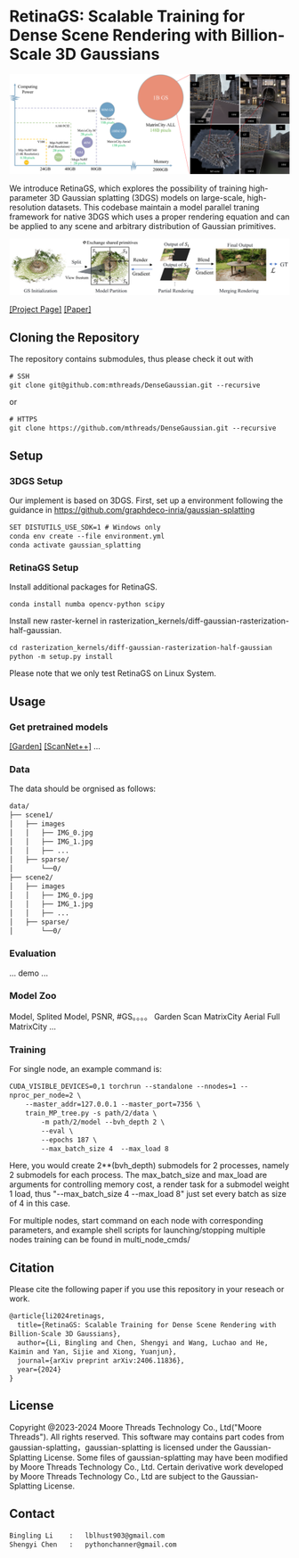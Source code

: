 # RetinaGS: Scalable Training for Dense Scene Rendering with Billion-Scale 3D Gaussians

<img src="./assets/teaser.png">

We introduce RetinaGS, which explores the possibility of training high-parameter 3D Gaussian splatting (3DGS) models on large-scale, high-resolution datasets. This codebase maintain a model parallel traning framework for native 3DGS which uses a proper rendering equation and can be applied to any scene and arbitrary distribution of Gaussian primitives. 

<img src="./assets/pipeline.png">


[[Project Page]](https://ai-reality.github.io/RetinaGS/)
[[Paper]](https://arxiv.org/pdf/2406.11836)

## Cloning the Repository

The repository contains submodules, thus please check it out with

```
# SSH
git clone git@github.com:mthreads/DenseGaussian.git --recursive
```

or

```
# HTTPS
git clone https://github.com/mthreads/DenseGaussian.git --recursive
```

## Setup

### 3DGS Setup
Our implement is based on 3DGS. First, set up a environment following the guidance in https://github.com/graphdeco-inria/gaussian-splatting

```shell
SET DISTUTILS_USE_SDK=1 # Windows only
conda env create --file environment.yml
conda activate gaussian_splatting
```

### RetinaGS Setup
Install additional packages for RetinaGS.

```
conda install numba opencv-python scipy
```

Install new raster-kernel in rasterization_kernels/diff-gaussian-rasterization-half-gaussian.

```
cd rasterization_kernels/diff-gaussian-rasterization-half-gaussian
python -m setup.py install
```

Please note that we only test RetinaGS on Linux System.

## Usage

### Get pretrained models
[[Garden]](https://ai-reality.github.io/RetinaGS/)
[[ScanNet++]](https://ai-reality.github.io/RetinaGS/)
... 

### Data 
The data should be orgnised as follows:
```
data/
├── scene1/
│   ├── images
│   │   ├── IMG_0.jpg
│   │   ├── IMG_1.jpg
│   │   ├── ...
│   ├── sparse/
│       └──0/
├── scene2/
│   ├── images
│   │   ├── IMG_0.jpg
│   │   ├── IMG_1.jpg
│   │   ├── ...
│   ├── sparse/
│       └──0/
```

### Evaluation
... demo ...

### Model Zoo
Model, Splited Model, PSNR, #GS。。。。
Garden
Scan
MatrixCity Aerial
Full MatrixCity
...



### Training 
For single node, an example command is:
```
CUDA_VISIBLE_DEVICES=0,1 torchrun --standalone --nnodes=1 --nproc_per_node=2 \
    --master_addr=127.0.0.1 --master_port=7356 \
    train_MP_tree.py -s path/2/data \
        -m path/2/model --bvh_depth 2 \
        --eval \
        --epochs 187 \
        --max_batch_size 4  --max_load 8  
```
Here, you would create 2**(bvh_depth) submodels for 2 processes, namely 2 submodels for each process. The max_batch_size and max_load are arguments for controlling memory cost, a render task for a submodel weight 1 load, thus "--max_batch_size 4  --max_load 8" just set every batch as size of 4 in this case. 

For multiple nodes, start command on each node with corresponding parameters, and example shell scripts for launching/stopping multiple nodes training can be found in multi_node_cmds/

## Citation
Please cite the following paper if you use this repository in your reseach or work.
```
@article{li2024retinags,
  title={RetinaGS: Scalable Training for Dense Scene Rendering with Billion-Scale 3D Gaussians},
  author={Li, Bingling and Chen, Shengyi and Wang, Luchao and He, Kaimin and Yan, Sijie and Xiong, Yuanjun},
  journal={arXiv preprint arXiv:2406.11836},
  year={2024}
}
```
## License
Copyright @2023-2024 Moore Threads Technology Co., Ltd("Moore Threads"). All rights reserved. This software may contains part codes from gaussian-splatting，gaussian-splatting is licensed under the Gaussian-Splatting License. Some files of gaussian-splatting may have been modified by Moore Threads Technology Co., Ltd.  Certain derivative work developed by Moore Threads Technology Co., Ltd are subject to the Gaussian-Splatting License.

## Contact
```
Bingling Li    :   lblhust903@gmail.com
Shengyi Chen   :   pythonchanner@gmail.com
```


